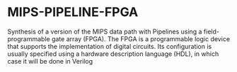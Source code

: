 # MIPS-PIPELINE-FPGA
Synthesis of a version of the MIPS data path with Pipelines using a field-programmable gate array (FPGA). The FPGA is a programmable logic device that supports the implementation of digital circuits. Its configuration is usually specified using a hardware description language (HDL), in which case it will be done in Verilog
